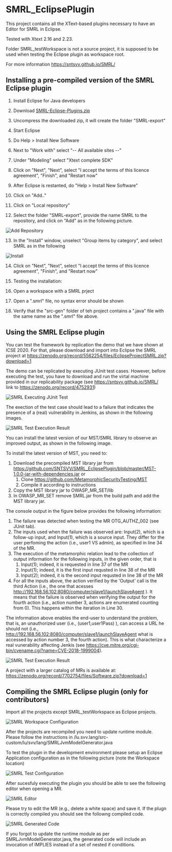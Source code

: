 # SMRL_EclipsePlugin

This project contains all the XText-based plugins necessary to have an Editor for SMRL in Eclipse.

Tested with Xtext 2.16 and 2.23.

Folder SMRL_testWorkspace is not a source project, it is supposed to be used when testing the Eclipse plugin as workspace root.


For more information https://sntsvv.github.io/SMRL/


## Installing a pre-compiled version of the SMRL Eclipse plugin

1. Install Eclipse for Java developers

2. Download [SMRL-Eclipse-Plugins.zip](https://zenodo.org/record/5562254/files/SMRL-Eclipse-Plugins.zip?download=1)

3. Uncompress the downloaded zip, it will create the folder "SMRL-export"

4. Start Eclipse

5. Do Help > Install New Software

6. Next to "Work with" select "-- All available sites --"

7. Under "Modeling" select "Xtext complete SDK"

8. Click on "Next",  "Next", select "I accept the terms of this licence agreement", "Finish", and "Restart now"

9. After Eclipse is restanted, do "Help > Install New Software"

10. Click on "Add.."

11. Click on "Local repository"

12. Select the folder "SMRL-export", provide the name SMRL to the repository, and click on "Add" as in the following picture.

![Add Repository](/Documentation/images/AddRepository.png)

13. In the "Install" window, unselect "Group items by category", and select SMRL as in the following

![Install](/Documentation/images/Install2.png)

14. Click on "Next",  "Next", select "I accept the terms of this licence agreement", "Finish", and "Restart now"

15. Testing the installation:
16. Open a workspace with a SMRL prject
17. Open a ".smrl" file, no syntax error should be shown
18. Verify that the "src-gen" folder of teh project contains a ".java" file with the same name as the ".smrl" file above.

## Using the SMRL Eclipse plugin

You can test the framework by replication the demo that we have shown at ICSE 2020. For that, please download and import into Eclipse the SMRL project at https://zenodo.org/record/5562254/files/EclipseProjectSMRL.zip?download=1

The demo can be replicated by executing JUnit test cases. However, before executing the test, you have to download and run the virtal machine provided in our replicability package (see https://sntsvv.github.io/SMRL/ link to https://zenodo.org/record/4752931)

![SMRL Executing JUnit Test](/Documentation/images/SMRL_Test.png)

The exection of the test case should lead to a failure that indicates the presence of a (real) vulnerability in Jenkins, as shown in the following images.

![SMRL Test Execution Result](/Documentation/images/SMRL_TestExecution.png)

You can install the latest version of our MST/SMRL library to observe an improved output, as shown in the following image.

To install the latest version of MST, you need to:
1. Download the precompiled MST library jar from https://github.com/SNTSVV/SMRL_EclipsePlugin/blob/master/MST-1.0.0-jar-with-dependencies.jar or
    1. Clone https://github.com/MetamorphicSecurityTesting/MST
    1. Compile it according to instructions
1. Copy the MST library jar to OWASP_MR_SET/lib
1. In OWASP_MR_SET remove SMRL.jar from the build path and add the MST library jar.

The console output in the figure below provides the following information:
1. The failure was detected when testing the MR OTG_AUTHZ_002 (see JUnit tab).
1. The inputs used when the failure was observed are: Input(2), which is a follow-up input, and Input(1), which is a source input. They differ for the user perfoming the action (i.e., user1 VS admin), as specified in line 34 of the MR.
1. The execution of the metamorphic relation lead to the collection of output information for the following inputs, in the given order, that is
    1. Input(1); indeed, it is requested in line 37 of the MR
    1. Input(1); indeed, it is the first input requsted in line 38 of the MR
    1. Input(2); indeed, it is the second input requsted in line 38 of the MR    
1. For all the inputs above, the action verified by the 'Output' call is the third Action (i.e., the one that acesses http://192.168.56.102:8080/computer/slave1/launchSlaveAgent ). It means that the failure is observed when verifying the output for the fourth action (i.e., action number 3, actions are enumerated counting from 0). This happens within the iteration in Line 30. 

The information above enables the end-user to understand the problem, that is, an unauthorized user (i.e., (user1,user1Pass) ), can access a URL he should not (i.e., http://192.168.56.102:8080/computer/slave1/launchSlaveAgent what is accessed by action number 3, the fourth action). This is what characterize a real vunerability affecting Jenkis (see https://cve.mitre.org/cgi-bin/cvename.cgi?name=CVE-2018-1999004).

![SMRL Test Execution Result](/Documentation/images/SMRL_TestExecution_Improved.png)


A project with a larger catalog of MRs is available at: https://zenodo.org/record/7702754/files/Software.zip?download=1


## Compiling the SMRL Eclipse plugin (only for contributors)

Import all the projects except SMRL_testWorkspace as Eclipse projects.

![SMRL Workspace Configuration](/Documentation/images/SMRL_WorkspaceSetup.png)


After the projects are recompiled you need to update runtime module. Please follow the instructions in /lu.svv.lang/src-custom/lu/svv/lang/SMRLJvmModelGenerator.java

To test the plugin in the development environment please setup an Eclipse Application configuration as in the following picture (note the Workspace location)

![SMRL Test Configuration](/Documentation/images/SMRL_EclipsePlugin_TestConfiguration.png)

After sucesfuly executing the plugin you should be able to see the following editor when opening a MR.

![SMRL Editor](/Documentation/images/SMRL_Editor.png)

Please try to edit the MR (e.g., delete a white space) and save it. If the plugn is correctly compiled you should see the followng compiled code. 

![SMRL Generated Code](/Documentation/images/SMRL_GeneratedCode.png)

If you forgot to update the runtime module as per SMRLJvmModelGenerator.java, the generated code will include an invocation of IMPLIES instead of a set of nested if conditions.

